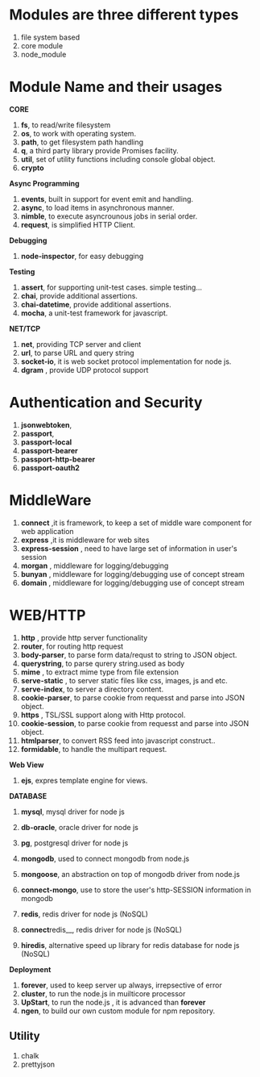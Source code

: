 # Modules are three different types

1. file system based
2. core module
3. node\_module

# Module Name and their usages

**CORE**

1. **fs**,  to read\/write filesystem
2. **os**,  to work with operating system.
3. **path**,  to get filesystem path handling
4. **q**,  a third party library provide Promises facility.
5. **util**,  set of utility functions including console global object.
6. **crypto**

**Async Programming**

1. **events**,  built in support for event emit and handling.
2. **async**, to load items in asynchronous manner.
3. **nimble**, to execute asyncrounous jobs in serial order.
4. **request**, is simplified HTTP Client.

**Debugging**

1. **node-inspector**,  for easy debugging

**Testing**

1. **assert**,  for supporting unit-test cases. simple testing...
2. **chai**,  provide additional assertions.
3. **chai-datetime**,  provide additional assertions.
4. **mocha**,  a unit-test framework for javascript.

**NET\/TCP**

1. **net**,   providing TCP server and client
2. **url**,   to parse URL and query string
3. **socket-io**, it is web socket protocol implementation for node js.
4. **dgram** , provide UDP protocol support

# Authentication and Security

1. **jsonwebtoken**,
2. **passport**,
3. **passport-local**
4. **passport-bearer**
5. **passport-http-bearer**
6. **passport-oauth2**

# MiddleWare

1. **connect** ,it is framework, to keep a set of middle ware component for web application  
2. **express** ,it is middleware for web sites
3. **express-session** , need to have large set of information in user's session
4. **morgan** , middleware for logging\/debugging
5. **bunyan** , middleware for logging\/debugging use of concept stream
6. **domain** , middleware for logging\/debugging use of concept stream

# WEB\/HTTP

1. **http** , provide http server functionality
2. **router**, for routing http request
3. **body-parser**,  to parse form data\/requst to string to JSON object.
4. **querystring**,   to parse qurery string.used as body
5. **mime** , to extract mime type from file extension
6. **serve-static** , to server static files like css, images, js and etc.  
7. **serve-index**,  to server a directory content.
8. **cookie-parser**, to parse cookie from requesst and parse into JSON object.
9. **https** , TSL\/SSL support along with Http protocol.
10. **cookie-session**, to parse cookie from requesst and parse into JSON object.
11. **htmlparser**, to convert RSS feed into javascript construct..
12. **formidable**, to handle the multipart request.

**Web View**

1. **ejs**, expres template engine for views.

**DATABASE**

1. **mysql**, mysql driver for node js
2. **db-oracle**, oracle driver for node js
3. **pg**, postgresql driver for node js

4. **mongodb**, used to connect mongodb from node.js

5. **mongoose**, an abstraction on top of mongodb driver from node.js
6. **connect-mongo**, use to store the user's http-SESSION information in mongodb
7. **redis**, redis driver for node js \(NoSQL\)
8. **connect**redis\_\_, redis driver for node js \(NoSQL\)
9. **hiredis**, alternative speed up library for redis database for node js \(NoSQL\)

**Deployment**

1. **forever**, used to keep server up always, irrepsective of error
2. **cluster**, to run the node.js in muilticore processor
3. **UpStart**, to run the node.js , it is advanced than **forever**
4. **ngen**, to build our own custom module for npm repository.

## Utility

1. chalk
2. prettyjson


